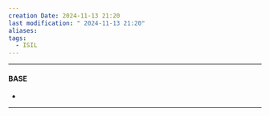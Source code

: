 ```yaml
---
creation Date: 2024-11-13 21:20
last modification: " 2024-11-13 21:20"
aliases: 
tags:
  - ISIL
---
```

___
#### BASE
- 
___

